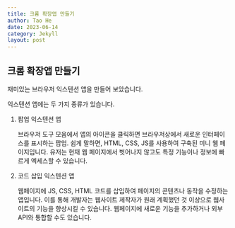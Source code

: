 ```yaml
---
title: 크롬 확장앱 만들기
author: Tao He
date: 2023-06-14
category: Jekyll
layout: post
---
```


## 크롬 확장앱 만들기

재미있는 브라우저 익스텐션 앱을 만들어 보았습니다.
<br>

익스텐션 앱에는 두 가지 종류가 있습니다. 
1. 팝업 익스텐션 앱
  
   브라우저 도구 모음에서 앱의 아이콘을 클릭하면 브라우저상에서 새로운 인터페이스를 표시하는 팝업. 쉽게 말하면, HTML, CSS, JS를 사용하여 구축된 미니 웹 페이지입니다. 유저는 현재 웹 페이지에서 벗어나지 않고도 특정 기능이나 정보에 빠르게 엑세스할 수 있습니다.
  
2. 코드 삽입 익스텐션 앱 
  
   웹페이지에 JS, CSS, HTML 코드를 삽입하여 페이지의 콘텐츠나 동작을 수정하는 앱입니다. 이를 통해 개발자는 웹사이트 제작자가 원래 계획했던 것 이상으로 웹사이트의 기능을 향상시킬 수 있습니다. 웹페이지에 새로운 기능을 추가하거나 외부 API와 통합할 수도 있습니다. 
